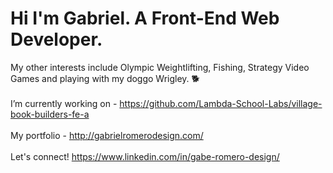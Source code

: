 <h1>Hi I'm Gabriel. A Front-End Web Developer.</h1>

My other interests include Olympic Weightlifting, Fishing, Strategy Video Games and playing with my doggo Wrigley. 🐕<br><br>
I’m currently working on - https://github.com/Lambda-School-Labs/village-book-builders-fe-a<br><br>
My portfolio - http://gabrielromerodesign.com/<br><br>
Let's connect! https://www.linkedin.com/in/gabe-romero-design/
